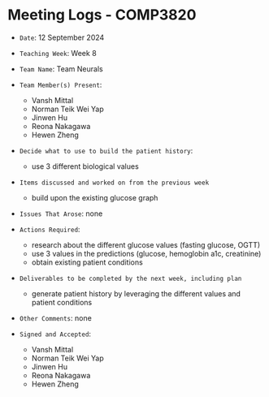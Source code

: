# Meeting Logs - COMP3820

- `Date`: 12 September 2024

- `Teaching Week`: Week 8

- `Team Name`: Team Neurals 

- `Team Member(s) Present`: 
    * Vansh Mittal
    * Norman Teik Wei Yap
    * Jinwen Hu
    * Reona Nakagawa
    * Hewen Zheng

- `Decide what to use to build the patient history`:
    * use 3 different biological values

- `Items discussed and worked on from the previous week`
    * build upon the existing glucose graph

- `Issues That Arose`: none

- `Actions Required`: 
   * research about the different glucose values (fasting glucose, OGTT)
   * use 3 values in the predictions (glucose, hemoglobin a1c, creatinine)
   * obtain existing patient conditions 
- `Deliverables to be completed by the next week, including plan`
    * generate patient history by leveraging the different values and patient conditions

- `Other Comments`: none

- `Signed and Accepted`:
    * Vansh Mittal
    * Norman Teik Wei Yap
    * Jinwen Hu
    * Reona Nakagawa
    * Hewen Zheng
